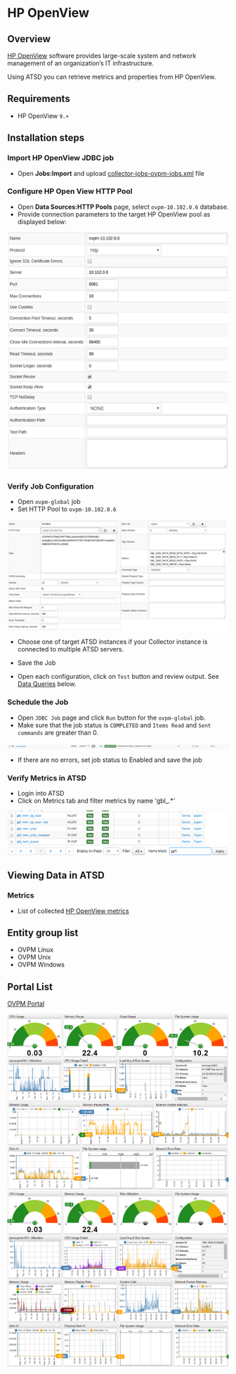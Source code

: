 # HP OpenView
## Overview
[HP OpenView](https://h20392.www2.hp.com/portal/swdepot/displayProductInfo.do?productNumber=PERFMINFO "HP OpenView") software provides large-scale system and network management of an organization’s IT infrastructure.

Using ATSD you can retrieve metrics and properties from HP OpenView.

## Requirements

- HP OpenView `9.+`

## Installation steps

### Import HP OpenView JDBC job
* Open **Jobs:Import** and upload [collector-jobs-ovpm-jobs.xml](collector-jobs-ovpm-jobs.xml) file

### Configure HP Open View HTTP Pool

* Open **Data Sources:HTTP Pools** page, select `ovpm-10.102.0.6` database.
* Provide connection parameters to the target HP OpenView pool as displayed below:

![](images/http_pool_conf.png)

### Verify Job Configuration

* Open `ovpm-global` job
* Set HTTP Pool to `ovpm-10.102.0.6`

![](images/ovmp_configuration.png)

* Choose one of target ATSD instances if your Collector instance is connected to multiple ATSD servers.
* Save the Job

* Open each configuration, click on `Test` button and review output. See [Data Queries](#data-queries) below.

<!---
![](images/ovmp.png)
-->

### Schedule the Job

* Open `JDBC Job` page and click `Run` button for the `ovpm-global` job.
* Make sure that the job status is `COMPLETED` and `Items Read` and `Sent commands` are greater than 0.

![](images/ovmp-global.png)

* If there are no errors, set job status to Enabled and save the job

### Verify Metrics in ATSD

* Login into ATSD
* Click on Metrics tab and filter metrics by name 'gbl_.*'

![](images/metrics.png)

## Viewing Data in ATSD

### Metrics
* List of collected [HP OpenView metrics](metric-list.md)

<!--- ### Properties
* List of collected [HP OpenView properties](properties-list.md)
-->


## Entity group list
- OVPM Linux
- OVPM Unix
- OVPM Windows

## Portal List

[OVPM Portal](http://axibase.com/chartlab/f9d176ac/2/)

![](images/ovpm_portal_linux.png "HP OpenView")
![](images/ovpm_portal_windows.png "ovpm_portal_windows")
